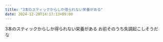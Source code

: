```yaml
---
title: "3本のスティックからしか得られない栄養がある"
date: 2024-12-20T14:17:13+09:00
---
```

3本のスティックからしか得られない栄養がある
お前そのうち失調起こしそうだな
